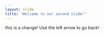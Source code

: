 ```yaml
---
layout: slide
title: "Welcome to our second slide!"
---
```

this is a change!
Use the left arrow to go back!
